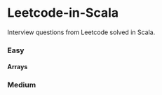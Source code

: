 # Leetcode-in-Scala
Interview questions from Leetcode solved in Scala. 


### Easy

#### Arrays

### Medium

